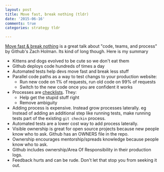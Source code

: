 ```yaml
---
layout: post
title: Move fast, break nothing (tldr)
date: '2015-06-16'
comments: true
categories: strategy tldr

---
```


[Move fast & break nothing](http://zachholman.com/talk/move-fast-break-nothing/) 
is a great talk about "code, teams, and process" by Github's Zach Holman.  Its
kind of long though.  Here is my summary

 * Kittens and dogs evolved to be cute so we don't eat them
 * Github deploys code hundreds of times a day
 * Automated tests help devs move fast and break less stuff
 * Parallel code paths as a way to test changs to your production website: 
   * Run new code on 1% of requests, run old code on 99% of requests
   * Switch to the new code once you are confident it works
 * Processes are [checklists](http://www.nytimes.com/2009/12/24/books/24book.html?pagewanted=all&_r=0).  They:
   * Help get the stupid stuff right
   * Remove ambiguity
 * Adding process is expensive. Instead grow processes laterally.  eg Instead of adding an additional step like running tests, make running tests part of the existing `git checkin` process.
 * Automated tests are a lower cost way to add process laterally.
 * Visible ownership is great for open source projects because new people know who to ask.  Github has an OWNERS file in the repo.
 * Ownership encourages mentorship/spreads knowledge because people know who to ask.
 * Github includes ownership/Area Of Responsibility in their production logs.
 * Feedback hurts and can be rude.  Don't let that stop you from seeking it out.

